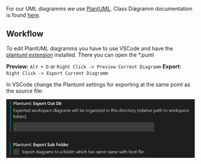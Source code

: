 For our UML diagramms we use [PlantUML](https://plantuml.com/). Class Diagramm documentation is found [here](https://plantuml.com/class-diagram).

## Workflow
To edit PlantUML diagramms you have to use VSCode and have the [plantuml extension](https://marketplace.visualstudio.com/items?itemName=jebbs.plantuml) installed. There you can open the \*.puml

**Preview:** `Alt + D` or `Right Click -> Preview Current Diagramm` 
**Export:** `Right Click -> Export Current Diagramm`


In VSCode change the Plantuml settings for exporting at the same point as the source file:

![](attachments/Pasted%20image%2020220503224649.png)